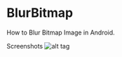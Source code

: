 # BlurBitmap
How to Blur Bitmap Image in Android.

Screenshots
![alt tag](http://s16.postimg.org/g1uzgyfpx/Screenshot1.png)

